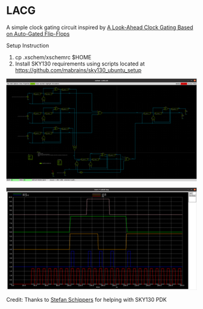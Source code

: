 # LACG
A simple clock gating circuit inspired by [A Look-Ahead Clock Gating Based on Auto-Gated Flip-Flops](https://sci-hub.do/https://ieeexplore.ieee.org/document/6693753)

Setup Instruction
1) cp .xschem/xschemrc $HOME
2) Install SKY130 requirements using scripts located at https://github.com/mabrains/sky130_ubuntu_setup

![circuit](./circuit.png)

![waveform](./waveform.png)

Credit: Thanks to [Stefan Schippers](https://github.com/StefanSchippers) for helping with SKY130 PDK
